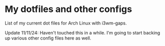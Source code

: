 # My dotfiles and other configs

List of my current dot files for Arch Linux with i3wm-gaps.

Update 11/11/24: Haven't touched this in a while. I'm going to start backing up various other config files here as well.